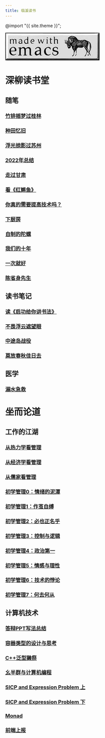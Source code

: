 ```yaml
---
title: 临溪读书
---
```


@import "{{ site.theme }}";



![emacs](./emacs.jpeg)

# 深柳读书堂

## 随笔

### [竹排摇梦过桂林](./essay/2023_04_GuiLin_tourist/index.md)

### [种田忆旧](essay/2022_fram.md)

### [浮光掠影过苏州](./essay/2022_09_Shanghai_Tourist/index.md)

### [2022年总结](./history/2022_summary/2022.md)

### [走过甘肃](./essay/Gansu_Province_and_2019/走过甘肃.md)

### [看《红鳉鱼》](./essay/the_red_Killifish.md)

### [你真的需要提高技术吗？](./essay/badminton_technique.md)

### [下厨房](./essay/cooking.md)

### [自制的陀螺](./essay/gyro.md)

### [我们的十年](./essay/junior_high_school_ten_years.md)

### [一次就好](./essay/single_step.md)

### [陈省身先生](./node/2019_12_29_maths_Chern.md)

## 读书笔记

### [读《启功给你讲书法》](./node/2019_12_01_calligraphy_qigong.md)

### [不畏浮云遮望眼](./node/2022_05_03_Wang_An_Shi.md)

### [中途岛战役](./history/Midway_Island.md)

### [莫放春秋佳日去](./history/teacher.md)

## 医学

### [溺水急救](./medicine/drown.md)


# 坐而论道

## 工作的江湖

### [从热力学看管理](./enlightenment/2023_1.md)

### [从经济学看管理](./enlightenment/2023_2.md)

### [从儒家看管理](./enlightenment/2023_3.md)


### [初学管理0：情绪的泥潭](./enlightenment/2023_negative_emotions.md)

### [初学管理1：作茧自缚](./enlightenment/2023_excessive_self_discipline.md)

### [初学管理2：必也正名乎](./enlightenment/2023_rectify_the_name.md)

### [初学管理3：控制与逻辑](./enlightenment/2023_control_and_logic.md)

### [初学管理4：政治第一](./enlightenment/2023_politics_first.md)

### [初学管理5：情感与理性](./enlightenment/2023_sense_and_sensibility.md)

### [初学管理6：技术的悖论](./enlightenment/2023_paradox_of_technology.md)

### [初学管理7：何去何从](./enlightenment/2023_where_to_go.md)


## 计算机技术

### [答辩PPT写法总结](./node/2023-01-17_ppt.md)

### [容器类型的设计与思考](./computer_programs/PL/containers/containers.md)

### [C++泛型獭祭](./computer_programs/PL/generic_programming/generic_programming.md)

### [幺半群与计算机编程](./computer_programs/monoid_and_computer_programs.md)

### [SICP and Expression Problem 上](./computer_programs/PL/SICP_and_expression_problem_0.md)

### [SICP and Expression Problem 下](./computer_programs/PL/SICP_and_expression_problem_1.md)

### [Monad](./computer_programs/monad.md)

### [前端上报](./computer_programs/analytics.md)



